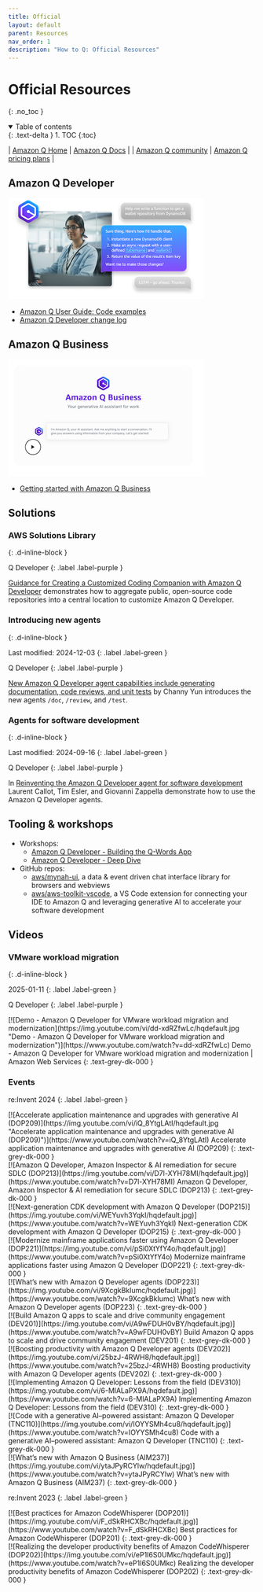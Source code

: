 ```yaml
---
title: Official
layout: default
parent: Resources
nav_order: 1
description: "How to Q: Official Resources"
---
```


# Official Resources
{: .no_toc }

<details open markdown="block">
  <summary>
    Table of contents
  </summary>
  {: .text-delta }
1. TOC
{:toc}
</details>

| [Amazon Q Home](https://aws.amazon.com/q/) | [Amazon Q Docs](https://docs.aws.amazon.com/amazonq/) |
| [Amazon Q community](https://community.aws/amazon-q) | [Amazon Q pricing plans](https://aws.amazon.com/q/pricing/) |


## Amazon Q Developer

[![Amazon Q Developer](../assets/images/amazon-q-developer.png)](https://aws.amazon.com/q/developer/)

- [Amazon Q User Guide: Code examples](https://docs.aws.amazon.com/amazonq/latest/qdeveloper-ug/inline-suggestions-code-examples.html)
- [Amazon Q Developer change log](https://aws.amazon.com/developer/generative-ai/amazon-q/change-log/)

## Amazon Q Business

[![Amazon Q Business](../assets/images/amazon-q-business.png)](https://aws.amazon.com/q/business/)

- [Getting started with Amazon Q Business](https://docs.aws.amazon.com/amazonq/latest/qbusiness-ug/getting-started.html)

## Solutions

### AWS Solutions Library
{: .d-inline-block }

Q Developer
{: .label .label-purple }

[Guidance for Creating a Customized Coding Companion with Amazon Q Developer](https://aws.amazon.com/solutions/guidance/creating-a-customized-coding-companion-with-amazon-q-developer/) demonstrates how to aggregate public, 
open-source code repositories into a central location to customize Amazon Q 
Developer.

### Introducing new agents
{: .d-inline-block }

Last modified: 2024-12-03
{: .label .label-green }

Q Developer
{: .label .label-purple }

[New Amazon Q Developer agent capabilities include generating documentation, code reviews, and unit tests](https://aws.amazon.com/blogs/aws/new-amazon-q-developer-agent-capabilities-include-generating-documentation-code-reviews-and-unit-tests/) 
by Channy Yun introduces the new agents `/doc`, `/review`, and `/test`.

### Agents for software development
{: .d-inline-block }

Last modified: 2024-09-16
{: .label .label-green }

Q Developer
{: .label .label-purple }

In [Reinventing the Amazon Q Developer agent for software development](https://aws.amazon.com/blogs/devops/reinventing-the-amazon-q-developer-agent-for-software-development/) Laurent Callot, Tim Esler, and Giovanni Zappella demonstrate
how to use the Amazon Q Developer agents.




## Tooling & workshops

- Workshops:
  - [Amazon Q Developer - Building the Q-Words App](https://catalog.workshops.aws/qwords/en-US)
  - [Amazon Q Developer - Deep Dive](https://catalog.us-east-1.prod.workshops.aws/workshops/e2226eb6-f109-47ae-b2c5-f02bf73b7d0e/en-US)
- GitHub repos:
  - [aws/mynah-ui](https://github.com/aws/mynah-ui), a data & event driven chat 
  interface library for browsers and webviews
  - [aws/aws-toolkit-vscode](https://github.com/aws/aws-toolkit-vscode),
  a VS Code extension for connecting your IDE to Amazon Q and leveraging generative
  AI to accelerate your software development

## Videos

### VMware workload migration
{: .d-inline-block }

2025-01-11
{: .label .label-green }

Q Developer
{: .label .label-purple }

<div class="video-item" markdown="1">
[![Demo - Amazon Q Developer for VMware workload migration and modernization](https://img.youtube.com/vi/dd-xdRZfwLc/hqdefault.jpg "Demo - Amazon Q Developer for VMware workload migration and modernization")](https://www.youtube.com/watch?v=dd-xdRZfwLc)
Demo - Amazon Q Developer for VMware workload migration and modernization | Amazon Web Services
{: .text-grey-dk-000 }
</div>

### Events

re:Invent 2024
{: .label .label-green }


<div class="video-grid" markdown="1">

<div class="video-item" markdown="1">
[![Accelerate application maintenance and upgrades with generative AI (DOP209)](https://img.youtube.com/vi/iQ_8YtgLAtI/hqdefault.jpg "Accelerate application maintenance and upgrades with generative AI (DOP209)")](https://www.youtube.com/watch?v=iQ_8YtgLAtI)
Accelerate application maintenance and upgrades with generative AI (DOP209)
{: .text-grey-dk-000 }
</div>

<div class="video-item" markdown="1">
[![Amazon Q Developer, Amazon Inspector & AI remediation for secure SDLC (DOP213)](https://img.youtube.com/vi/D7l-XYH78MI/hqdefault.jpg)](https://www.youtube.com/watch?v=D7l-XYH78MI)
Amazon Q Developer, Amazon Inspector & AI remediation for secure SDLC (DOP213)
{: .text-grey-dk-000 }
</div>

<div class="video-item" markdown="1">
[![Next-generation CDK development with Amazon Q Developer (DOP215)](https://img.youtube.com/vi/WEYuvh3YqkI/hqdefault.jpg)](https://www.youtube.com/watch?v=WEYuvh3YqkI)
Next-generation CDK development with Amazon Q Developer (DOP215)
{: .text-grey-dk-000 }
</div>

<div class="video-item" markdown="1">
[![Modernize mainframe applications faster using Amazon Q Developer (DOP221)](https://img.youtube.com/vi/pSi0XtYfY4o/hqdefault.jpg)](https://www.youtube.com/watch?v=pSi0XtYfY4o)
Modernize mainframe applications faster using Amazon Q Developer (DOP221)
{: .text-grey-dk-000 }
</div>

<div class="video-item" markdown="1">
[![What’s new with Amazon Q Developer agents (DOP223)](https://img.youtube.com/vi/9XcgkBkIumc/hqdefault.jpg)](https://www.youtube.com/watch?v=9XcgkBkIumc)
What’s new with Amazon Q Developer agents (DOP223)
{: .text-grey-dk-000 }
</div>

<div class="video-item" markdown="1">
[![Build Amazon Q apps to scale and drive community engagement (DEV201)](https://img.youtube.com/vi/A9wFDUH0vBY/hqdefault.jpg)](https://www.youtube.com/watch?v=A9wFDUH0vBY)
Build Amazon Q apps to scale and drive community engagement (DEV201)
{: .text-grey-dk-000 }
</div>

<div class="video-item" markdown="1">
[![Boosting productivity with Amazon Q Developer agents (DEV202)](https://img.youtube.com/vi/25bzJ-4RWH8/hqdefault.jpg)](https://www.youtube.com/watch?v=25bzJ-4RWH8)
Boosting productivity with Amazon Q Developer agents (DEV202)
{: .text-grey-dk-000 }
</div>

<div class="video-item" markdown="1">
[![Implementing Amazon Q Developer: Lessons from the field (DEV310)](https://img.youtube.com/vi/6-MlALaPX9A/hqdefault.jpg)](https://www.youtube.com/watch?v=6-MlALaPX9A)
Implementing Amazon Q Developer: Lessons from the field (DEV310)
{: .text-grey-dk-000 }
</div>

<div class="video-item" markdown="1">
[![Code with a generative AI–powered assistant: Amazon Q Developer (TNC110)](https://img.youtube.com/vi/IOYYSMh4cu8/hqdefault.jpg)](https://www.youtube.com/watch?v=IOYYSMh4cu8)
Code with a generative AI–powered assistant: Amazon Q Developer (TNC110)
{: .text-grey-dk-000 }
</div>


<div class="video-item" markdown="1">
[![What’s new with Amazon Q Business (AIM237)](https://img.youtube.com/vi/ytaJPyRCYlw/hqdefault.jpg)](https://www.youtube.com/watch?v=ytaJPyRCYlw)
What’s new with Amazon Q Business (AIM237)
{: .text-grey-dk-000 }
</div>


</div>

re:Invent 2023
{: .label .label-green }

<div class="video-grid" markdown="1">

<div class="video-item" markdown="1">
[![Best practices for Amazon CodeWhisperer (DOP201)](https://img.youtube.com/vi/F_dSkRHCXBc/hqdefault.jpg)](https://www.youtube.com/watch?v=F_dSkRHCXBc)
Best practices for Amazon CodeWhisperer (DOP201)
{: .text-grey-dk-000 }
</div>

<div class="video-item" markdown="1">
[![Realizing the developer productivity benefits of Amazon CodeWhisperer (DOP202)](https://img.youtube.com/vi/eP1I6S0UMkc/hqdefault.jpg)](https://www.youtube.com/watch?v=eP1I6S0UMkc)
Realizing the developer productivity benefits of Amazon CodeWhisperer (DOP202)
{: .text-grey-dk-000 }
</div>

</div>



